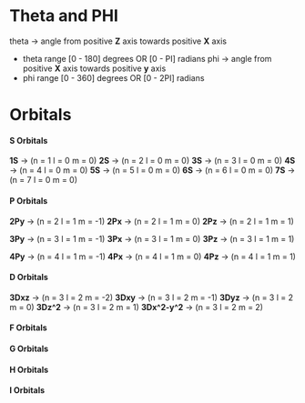 # Theta and PHI
theta -> angle from positive **Z** axis towards positive **X** axis
- theta range [0 - 180] degrees OR [0 - PI] radians
phi -> angle from positive **X** axis towards positive **y** axis
- phi range [0 - 360] degrees OR [0 - 2PI] radians

# Orbitals
#### S Orbitals
**1S** -> (n = 1 l = 0 m = 0)
**2S** -> (n = 2 l = 0 m = 0)
**3S** -> (n = 3 l = 0 m = 0)
**4S** -> (n = 4 l = 0 m = 0)
**5S** -> (n = 5 l = 0 m = 0)
**6S** -> (n = 6 l = 0 m = 0)
**7S** -> (n = 7 l = 0 m = 0)
#### P Orbitals
**2Py** -> (n = 2 l = 1 m = -1)
**2Px** -> (n = 2 l = 1 m = 0)
**2Pz** -> (n = 2 l = 1 m = 1)

**3Py** -> (n = 3 l = 1 m = -1)
**3Px** -> (n = 3 l = 1 m = 0)
**3Pz** -> (n = 3 l = 1 m = 1)

**4Py** -> (n = 4 l = 1 m = -1)
**4Px** -> (n = 4 l = 1 m = 0)
**4Pz** -> (n = 4 l = 1 m = 1)
#### D Orbitals
**3Dxz** -> (n = 3 l = 2 m = -2)
**3Dxy** -> (n = 3 l = 2 m = -1)
**3Dyz** -> (n = 3 l = 2 m = 0)
**3Dz^2** -> (n = 3 l = 2 m = 1)
**3Dx^2-y^2** -> (n = 3 l = 2 m = 2)
#### F Orbitals
#### G Orbitals
#### H Orbitals
#### I Orbitals